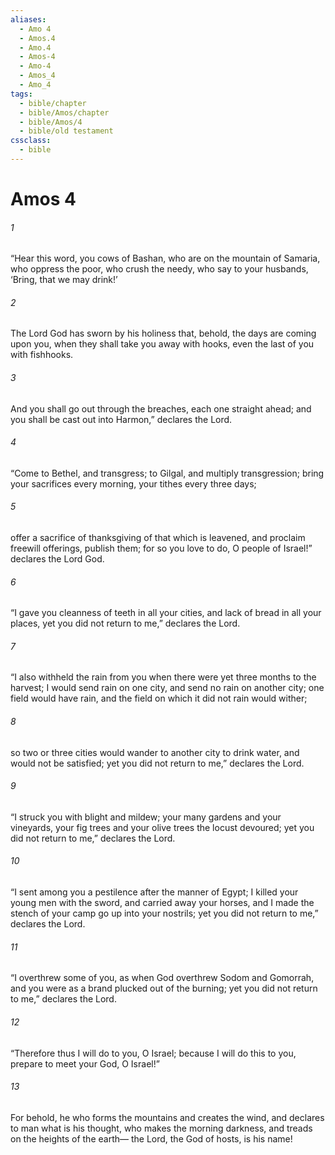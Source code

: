 ```yaml
---
aliases:
  - Amo 4
  - Amos.4
  - Amo.4
  - Amos-4
  - Amo-4
  - Amos_4
  - Amo_4
tags:
  - bible/chapter
  - bible/Amos/chapter
  - bible/Amos/4
  - bible/old testament
cssclass:
  - bible
---
```


# Amos 4

###### 1
“Hear this word, you cows of Bashan, who are on the mountain of Samaria,   who oppress the poor, who crush the needy, who say to your husbands, ‘Bring, that we may drink!’
###### 2
The Lord God has sworn by his holiness that, behold, the days are coming upon you,   when they shall take you away with hooks,   even the last of you with fishhooks.
###### 3
And you shall go out through the breaches, each one straight ahead; and you shall be cast out into Harmon,” declares the Lord.
###### 4
“Come to Bethel, and transgress; to Gilgal, and multiply transgression;   bring your sacrifices every morning, your tithes every three days;
###### 5
offer a sacrifice of thanksgiving of that which is leavened, and proclaim freewill offerings, publish them;   for so you love to do, O people of Israel!” declares the Lord God.
###### 6
“I gave you cleanness of teeth in all your cities, and lack of bread in all your places,   yet you did not return to me,” declares the Lord.
###### 7
“I also withheld the rain from you when there were yet three months to the harvest;   I would send rain on one city, and send no rain on another city; one field would have rain, and the field on which it did not rain would wither;
###### 8
so two or three cities would wander to another city to drink water, and would not be satisfied;   yet you did not return to me,” declares the Lord.
###### 9
“I struck you with blight and mildew; your many gardens and your vineyards, your fig trees and your olive trees the locust devoured;   yet you did not return to me,” declares the Lord.
###### 10
“I sent among you a pestilence after the manner of Egypt; I killed your young men with the sword, and carried away your horses, and I made the stench of your camp go up into your nostrils;   yet you did not return to me,” declares the Lord.
###### 11
“I overthrew some of you,   as when God overthrew Sodom and Gomorrah, and you were as a brand plucked out of the burning;   yet you did not return to me,” declares the Lord.
###### 12
“Therefore thus I will do to you, O Israel; because I will do this to you, prepare to meet your God, O Israel!”
###### 13
For behold, he who forms the mountains and creates the wind, and declares to man what is his thought,   who makes the morning darkness, and treads on the heights of the earth—   the Lord, the God of hosts, is his name!


